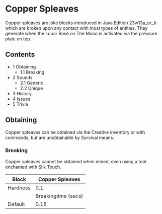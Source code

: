 # Copper Spleaves
Copper spleaves are joke blocks introduced in Java Edition 23w13a_or_b which are broken upon any contact with most types of entities. They generate when the Lunar Base on The Moon is activated via the pressure plate on top.

## Contents
- 1 Obtaining
	- 1.1 Breaking
- 2 Sounds
	- 2.1 Generic
	- 2.2 Unique
- 3 History
- 4 Issues
- 5 Trivia

## Obtaining
Copper spleaves can be obtained via the Creative inventory or with commands, but are unobtainable by Survival means.

### Breaking
Copper spleaves cannot be obtained when mined, even using a tool enchanted with Silk Touch.

| Block    | Copper Spleaves     |
|----------|---------------------|
| Hardness | 0.1                 |
|          | Breakingtime (secs) |
| Default  | 0.15                |


